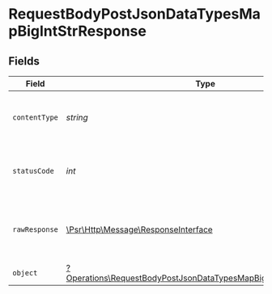 # RequestBodyPostJsonDataTypesMapBigIntStrResponse


## Fields

| Field                                                                                                                                               | Type                                                                                                                                                | Required                                                                                                                                            | Description                                                                                                                                         |
| --------------------------------------------------------------------------------------------------------------------------------------------------- | --------------------------------------------------------------------------------------------------------------------------------------------------- | --------------------------------------------------------------------------------------------------------------------------------------------------- | --------------------------------------------------------------------------------------------------------------------------------------------------- |
| `contentType`                                                                                                                                       | *string*                                                                                                                                            | :heavy_check_mark:                                                                                                                                  | HTTP response content type for this operation                                                                                                       |
| `statusCode`                                                                                                                                        | *int*                                                                                                                                               | :heavy_check_mark:                                                                                                                                  | HTTP response status code for this operation                                                                                                        |
| `rawResponse`                                                                                                                                       | [\Psr\Http\Message\ResponseInterface](https://www.php-fig.org/psr/psr-7/#33-psrhttpmessageresponseinterface)                                        | :heavy_check_mark:                                                                                                                                  | Raw HTTP response; suitable for custom response parsing                                                                                             |
| `object`                                                                                                                                            | [?Operations\RequestBodyPostJsonDataTypesMapBigIntStrResponseBody](../../Models/Operations/RequestBodyPostJsonDataTypesMapBigIntStrResponseBody.md) | :heavy_minus_sign:                                                                                                                                  | OK                                                                                                                                                  |
